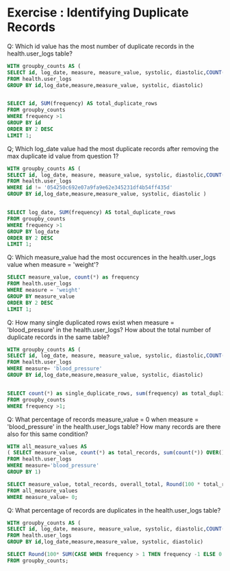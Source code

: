# Exercise : Identifying Duplicate Records

Q: Which id value has the most number of duplicate records in the health.user_logs table?

```SQL 
WITH groupby_counts AS (
SELECT id, log_date, measure, measure_value, systolic, diastolic,COUNT(*) AS frequency
FROM health.user_logs
GROUP BY id,log_date,measure,measure_value, systolic, diastolic)


SELECT id, SUM(frequency) AS total_duplicate_rows
FROM groupby_counts
WHERE frequency >1
GROUP BY id
ORDER BY 2 DESC
LIMIT 1; 
```

Q; Which log_date value had the most duplicate records after removing the max duplicate id value from question 1?

```SQL 
WITH groupby_counts AS (
SELECT id, log_date, measure, measure_value, systolic, diastolic,COUNT(*) AS frequency
FROM health.user_logs
WHERE id != '054250c692e07a9fa9e62e345231df4b54ff435d'
GROUP BY id,log_date,measure,measure_value, systolic, diastolic )


SELECT log_date, SUM(frequency) AS total_duplicate_rows
FROM groupby_counts
WHERE frequency >1
GROUP BY log_date
ORDER BY 2 DESC
LIMIT 1; 
```

Q: Which measure_value had the most occurences in the health.user_logs value when measure = 'weight'?

```SQL 
SELECT measure_value, count(*) as frequency
FROM health.user_logs
WHERE measure = 'weight'
GROUP BY measure_value
ORDER BY 2 DESC
LIMIT 1; 
```

Q: How many single duplicated rows exist when measure = 'blood_pressure' in the health.user_logs? How about the total number of duplicate records in the same table?

```SQL 
WITH groupby_counts AS (
SELECT id, log_date, measure, measure_value, systolic, diastolic,COUNT(*) AS frequency
FROM health.user_logs
WHERE measure= 'blood_pressure'
GROUP BY id,log_date,measure,measure_value, systolic, diastolic)


SELECT count(*) as single_duplicate_rows, sum(frequency) as total_duplicate_rows
FROM groupby_counts
WHERE frequency >1; 
```

Q: What percentage of records measure_value = 0 when measure = 'blood_pressure' in the health.user_logs table? How many records are there also for this same condition?

```SQL 
WITH all_measure_values AS 
( SELECT measure_value, count(*) as total_records, sum(count(*)) OVER() as overall_total
FROM health.user_logs
WHERE measure='blood_pressure'
GROUP BY 1)

SELECT measure_value, total_records, overall_total, Round(100 * total_records/ overall_total, 2) as Percentage
FROM all_measure_values 
WHERE measure_value= 0;
```

Q: What percentage of records are duplicates in the health.user_logs table?

```SQL 
WITH groupby_counts AS (
SELECT id, log_date, measure, measure_value, systolic, diastolic,COUNT(*) AS frequency
FROM health.user_logs
GROUP BY id,log_date,measure,measure_value, systolic, diastolic)

SELECT Round(100* SUM(CASE WHEN frequency > 1 THEN frequency -1 ELSE 0 END)/ SUM(frequency), 2) 
FROM groupby_counts;
```